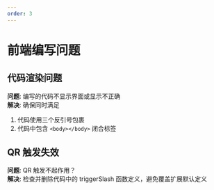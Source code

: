 ```yaml
---
order: 3
---
```


# 前端编写问题

## 代码渲染问题
**问题**: 编写的代码不显示界面或显示不正确  
**解决**:  确保同时满足
1. 代码使用三个反引号包裹
2. 代码中包含 `<body></body>` 闭合标签

## QR 触发失效
**问题**: QR 触发不起作用？  
**解决**: 检查并删除代码中的 triggerSlash 函数定义，避免覆盖扩展默认定义